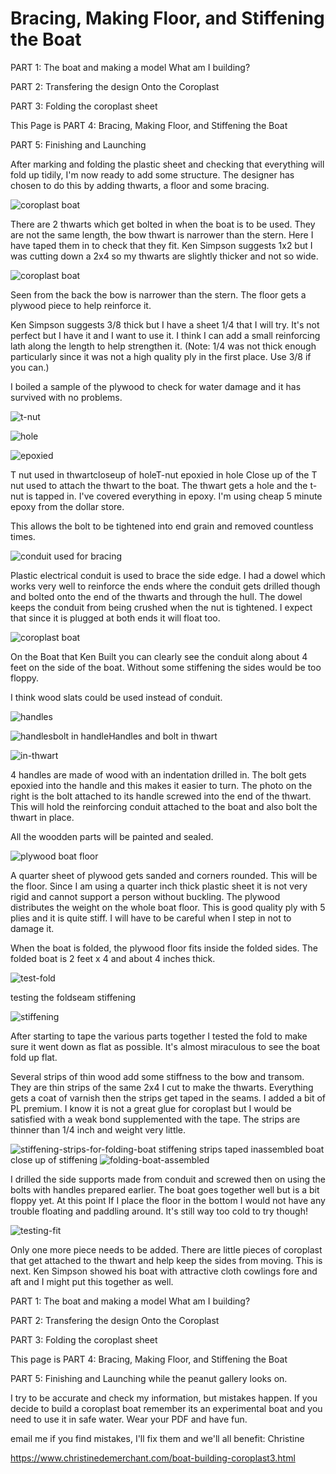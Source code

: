 # Bracing, Making Floor, and Stiffening the Boat

PART 1: The boat and making a model What am I building?

PART 2: Transfering the design Onto the Coroplast

PART 3: Folding the coroplast sheet

This Page is PART 4: Bracing, Making Floor, and Stiffening the Boat

PART 5: Finishing and Launching

After marking and folding the plastic sheet and checking that everything will fold up tidily, I'm now ready to add some structure. The designer has chosen to do this by adding thwarts, a floor and some bracing.

![coroplast boat](./coroplast-folding-boat-thwarts.jpg)

There are 2 thwarts which get bolted in when the boat is to be used. They are not the same length, the bow thwart is narrower than the stern. Here I have taped them in to check that they fit. Ken Simpson suggests 1x2 but I was cutting down a 2x4 so my thwarts are slightly thicker and not so wide.


![coroplast boat](./coroplast-folding-boat-thwart.jpg)

Seen from the back the bow is narrower than the stern. The floor gets a plywood piece to help reinforce it.

Ken Simpson suggests 3/8 thick but I have a sheet 1/4 that I will try. It's not perfect but I have it and I want to use it. I think I can add a small reinforcing lath along the length to help strengthen it. (Note: 1/4 was not thick enough particularly since it was not a high quality ply in the first place. Use 3/8 if you can.)

I boiled a sample of the plywood to check for water damage and it has survived with no problems.

![t-nut](./t-nut.jpg)

![hole](./hole.jpg)

![epoxied](epoxied.jpg)

T nut used in thwartcloseup of holeT-nut epoxied in hole
Close up of the T nut used to attach the thwart to the boat. The thwart gets a hole and the t-nut is tapped in. I've covered everything in epoxy. I'm using cheap 5 minute epoxy from the dollar store.

This allows the bolt to be tightened into end grain and removed countless times.

![conduit used for bracing](./conduit.jpg)

Plastic electrical conduit is used to brace the side edge. I had a dowel which works very well to reinforce the ends where the conduit gets drilled though and bolted onto the end of the thwarts and through the hull. The dowel keeps the conduit from being crushed when the nut is tightened. I expect that since it is plugged at both ends it will float too.


![coroplast boat](./coroplast-folding-boat2.jpg)

On the Boat that Ken Built you can clearly see the conduit along about 4 feet on the side of the boat. Without some stiffening the sides would be too floppy.

I think wood slats could be used instead of conduit.


![handles](./handles.jpg)

![handlesbolt](./bolt-handle.jpg)  in handleHandles and bolt in thwart

![in-thwart](./in-thwart.jpg)

4 handles are made of wood with an indentation drilled in. The bolt gets epoxied into the handle and this makes it easier to turn. The photo on the right is the bolt attached to its handle screwed into the end of the thwart. This will hold the reinforcing conduit attached to the boat and also bolt the thwart in place.

All the woodden parts will be painted and sealed.

![plywood boat floor](./plywood.jpg)

A quarter sheet of plywood gets sanded and corners rounded. This will be the floor. Since I am using a quarter inch thick plastic sheet it is not very rigid and cannot support a person without buckling. The plywood distributes the weight on the whole boat floor. This is good quality ply with 5 plies and it is quite stiff. I will have to be careful when I step in not to damage it.

When the boat is folded, the plywood floor fits inside the folded sides. The folded boat is 2 feet x 4 and about 4 inches thick.


![test-fold](./test-fold.jpg)

testing the foldseam stiffening

![stiffening](./stiffening.jpg)

After starting to tape the various parts together I tested the fold to make sure it went down as flat as possible. It's almost miraculous to see the boat fold up flat.

Several strips of thin wood add some stiffness to the bow and transom. They are thin strips of the same 2x4 I cut to make the thwarts. Everything gets a coat of varnish then the strips get taped in the seams. I added a bit of PL premium. I know it is not a great glue for coroplast but I would be satisfied with a weak bond supplemented with the tape. The strips are thinner than 1/4 inch and weight very little.

![stiffening-strips-for-folding-boat](./stiffening-strips-for-folding-boat.jpg)
stiffening strips taped inassembled boat close up of stiffening
![folding-boat-assembled](./folding-boat-assembed.jpg)

I drilled the side supports made from conduit and screwed then on using the bolts with handles prepared earlier. The boat goes together well but is a bit floppy yet. At this point If I place the floor in the bottom I would not have any trouble floating and paddling around. It's still way too cold to try though!

![testing-fit](./testing-fit.jpg)

Only one more piece needs to be added. There are little pieces of coroplast that get attached to the thwart and help keep the sides from moving. This is next. Ken Simpson showed his boat with attractive cloth cowlings fore and aft and I might put this together as well.

PART 1: The boat and making a model What am I building?

PART 2: Transfering the design Onto the Coroplast

PART 3: Folding the coroplast sheet

This page is PART 4: Bracing, Making Floor, and Stiffening the Boat

PART 5: Finishing and Launching while the peanut gallery looks on.

I try to be accurate and check my information, but mistakes happen. If you decide to build a coroplast boat remember its an experimental boat and you need to use it in safe water. Wear your PDF and have fun.

email me if you find mistakes, I'll fix them and we'll all benefit: Christine

https://www.christinedemerchant.com/boat-building-coroplast3.html
